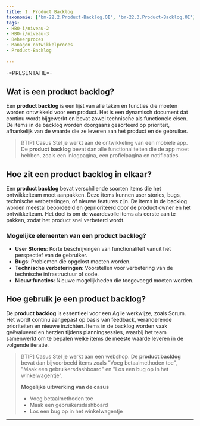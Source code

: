 ```yaml
---
title: 1. Product Backlog
taxonomie: ['bm-22.2.Product-Backlog.OI', 'bm-22.3.Product-Backlog.OI']
tags:
- HBO-i/niveau-2
- HBO-i/niveau-3
- Beheerproces
- Managen ontwikkelproces
- Product-Backlog
 
---
```


-=PRESENTATIE=-

## Wat is een product backlog?
Een **product backlog** is een lijst van alle taken en functies die moeten worden ontwikkeld voor een product. Het is een dynamisch document dat continu wordt bijgewerkt en bevat zowel technische als functionele eisen. De items in de backlog worden doorgaans gesorteerd op prioriteit, afhankelijk van de waarde die ze leveren aan het product en de gebruiker.

> [!TIP] Casus
> Stel je werkt aan de ontwikkeling van een mobiele app. De **product backlog** bevat dan alle functionaliteiten die de app moet hebben, zoals een inlogpagina, een profielpagina en notificaties.

## Hoe zit een product backlog in elkaar?
Een **product backlog** bevat verschillende soorten items die het ontwikkelteam moet aanpakken. Deze items kunnen user stories, bugs, technische verbeteringen, of nieuwe features zijn. De items in de backlog worden meestal beoordeeld en geprioriteerd door de product owner en het ontwikkelteam. Het doel is om de waardevolle items als eerste aan te pakken, zodat het product snel verbeterd wordt.

### Mogelijke elementen van een product backlog?
- **User Stories**: Korte beschrijvingen van functionaliteit vanuit het perspectief van de gebruiker.
- **Bugs**: Problemen die opgelost moeten worden.
- **Technische verbeteringen**: Voorstellen voor verbetering van de technische infrastructuur of code.
- **Nieuw functies**: Nieuwe mogelijkheden die toegevoegd moeten worden.

## Hoe gebruik je een product backlog?
De **product backlog** is essentieel voor een Agile werkwijze, zoals Scrum. Het wordt continu aangepast op basis van feedback, veranderende prioriteiten en nieuwe inzichten. Items in de backlog worden vaak geëvalueerd en herzien tijdens planningsessies, waarbij het team samenwerkt om te bepalen welke items de meeste waarde leveren in de volgende iteratie.

> [!TIP] Casus
> Stel je werkt aan een webshop. De **product backlog** bevat dan bijvoorbeeld items zoals "Voeg betaalmethoden toe", "Maak een gebruikersdashboard" en "Los een bug op in het winkelwagentje".
> 
> **Mogelijke uitwerking van de casus**
> - Voeg betaalmethoden toe
> - Maak een gebruikersdashboard
> - Los een bug op in het winkelwagentje

---
